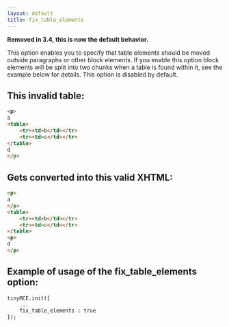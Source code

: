 ```yaml
---
layout: default
title: fix_table_elements
---
```


**Removed in 3.4, this is now the default behavior.**

This option enables you to specify that table elements should be moved outside paragraphs or other block elements. If you enable this option block elements will be split into two chunks when a table is found within it, see the example below for details. This option is disabled by default.

## This invalid table:

```html
<p>
a
<table>
	<tr><td>b</td></tr>
	<tr><td>c</td></tr>
</table>
d
</p>
```

## Gets converted into this valid XHTML:

```html
<p>
a
</p>
<table>
	<tr><td>b</td></tr>
	<tr><td>c</td></tr>
</table>
<p>
d
</p>
```

## Example of usage of the fix_table_elements option:

```html
tinyMCE.init({
	...
	fix_table_elements : true
});
```